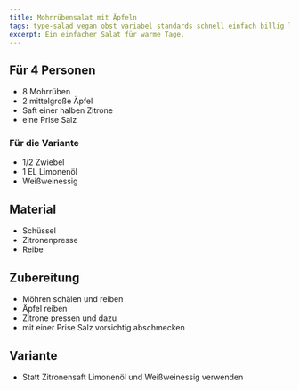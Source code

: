 ```yaml
---
title: Mohrrübensalat mit Äpfeln
tags: type-salad vegan obst variabel standards schnell einfach billig lecker
excerpt: Ein einfacher Salat für warme Tage.
---
```

## Für 4 Personen
* 8 Mohrrüben
* 2 mittelgroße Äpfel
* Saft einer halben Zitrone
* eine Prise Salz

### Für die Variante
* 1/2 Zwiebel 
* 1 EL Limonenöl
* Weißweinessig

## Material
* Schüssel
* Zitronenpresse
* Reibe

## Zubereitung
* Möhren schälen und reiben
* Äpfel reiben
* Zitrone pressen und dazu
* mit einer Prise Salz vorsichtig abschmecken

## Variante
* Statt Zitronensaft Limonenöl und Weißweinessig verwenden